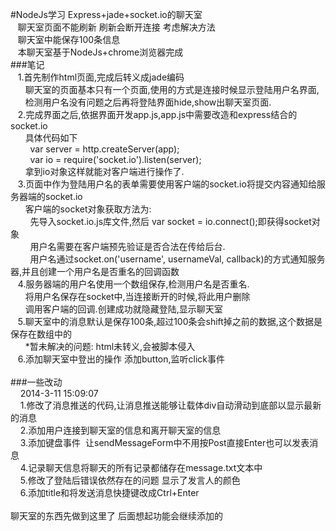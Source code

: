 #NodeJs学习 Express+jade+socket.io的聊天室<br />
&nbsp; &nbsp;聊天室页面不能刷新 刷新会断开连接 考虑解决方法<br />
&nbsp; &nbsp;聊天室中能保存100条信息<br />
&nbsp; &nbsp;本聊天室基于NodeJs+chrome浏览器完成<br />
###笔记<br />
&nbsp; &nbsp;1.首先制作html页面,完成后转义成jade编码<br />
&nbsp; &nbsp; &nbsp; 聊天室的页面基本只有一个页面,使用的方式是连接时候显示登陆用户名界面,<br />
&nbsp; &nbsp; &nbsp; 检测用户名没有问题之后再将登陆界面hide,show出聊天室页面.<br />
&nbsp; &nbsp;2.完成界面之后,依据界面开发app.js,app.js中需要改造和express结合的socket.io<br />
&nbsp; &nbsp; &nbsp; 具体代码如下<br />
&nbsp; &nbsp; &nbsp; &nbsp; var server = http.createServer(app);<br />
&nbsp; &nbsp; &nbsp; &nbsp; var io = require('socket.io').listen(server);<br />
&nbsp; &nbsp; &nbsp; 拿到io对象这样就能对客户端进行操作了.<br />
&nbsp; &nbsp;3.页面中作为登陆用户名的表单需要使用客户端的socket.io将提交内容通知给服务器端的socket.io<br />
&nbsp; &nbsp; &nbsp; 客户端的socket对象获取方法为:<br />
&nbsp; &nbsp; &nbsp; &nbsp; 先导入socket.io.js库文件,然后 var socket = io.connect();即获得socket对象<br />
&nbsp; &nbsp; &nbsp; &nbsp; 用户名需要在客户端预先验证是否合法在传给后台.<br />
&nbsp; &nbsp; &nbsp; &nbsp; 用户名通过socket.on('username', usernameVal, callback)的方式通知服务器,并且创建一个用户名是否重名的回调函数<br />
&nbsp; &nbsp;4.服务器端的用户名使用一个数组保存,检测用户名是否重名.<br />
&nbsp; &nbsp; &nbsp; 将用户名保存在socket中,当连接断开的时候,将此用户删除<br />
&nbsp; &nbsp; &nbsp; 调用客户端的回调.创建成功就隐藏登陆,显示聊天室<br />
&nbsp; &nbsp;5.聊天室中的消息默认是保存100条,超过100条会shift掉之前的数据,这个数据是保存在数组中的<br />
&nbsp; &nbsp; &nbsp; *暂未解决的问题: html未转义,会被脚本侵入<br />
&nbsp; &nbsp;6.添加聊天室中登出的操作 添加button,监听click事件<br />
<br />
###一些改动<br />
&nbsp; &nbsp; 2014-3-11 15:09:07<br />
&nbsp; &nbsp; 1.修改了消息推送的代码,让消息推送能够让载体div自动滑动到底部以显示最新的消息<br />
&nbsp; &nbsp; 2.添加用户连接到聊天室的信息和离开聊天室的信息<br />
&nbsp; &nbsp; 3.添加键盘事件 &nbsp;让sendMessageForm中不用按Post直接Enter也可以发表消息<br />
&nbsp; &nbsp; 4.记录聊天信息将聊天的所有记录都储存在message.txt文本中<br />
&nbsp; &nbsp; 5.修改了登陆后错误依然存在的问题 显示了发言人的颜色<br />
&nbsp; &nbsp; 6.添加title和将发送消息快捷键改成Ctrl+Enter<br />
<br />
聊天室的东西先做到这里了 后面想起功能会继续添加的
